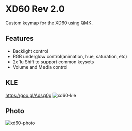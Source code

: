 # XD60 Rev 2.0
Custom keymap for the XD60 using [QMK](https://github.com/qmk/qmk_firmware).

## Features
- Backlight control
- RGB underglow control(animation, hue, saturation, etc)
- 2x 1u Shift to support common keysets
- Volume and Media control

## KLE
https://goo.gl/Adsg0g
![xd60-kle](https://cloud.githubusercontent.com/assets/100900/25939981/5769898a-35d0-11e7-8339-d844f5a393da.png)

## Photo
![xd60-photo](https://cloud.githubusercontent.com/assets/100900/25940497/05c231fc-35d2-11e7-8450-9cbbcb76a9d7.jpg)
